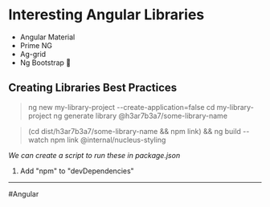 # Interesting Angular Libraries

- Angular Material
- Prime NG
- Ag-grid
- Ng Bootstrap 🤮

## Creating Libraries Best Practices

> ng new my-library-project --create-application=false
> cd my-library-project
> ng generate library @h3ar7b3a7/some-library-name


> (cd dist/h3ar7b3a7/some-library-name && npm link) && ng build --watch
> npm link @internal/nucleus-styling

*We can create a script to run these in package.json*

1.  Add "npm" to "devDependencies"


---
#Angular